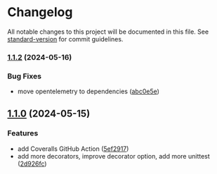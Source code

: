 # Changelog

All notable changes to this project will be documented in this file. See [standard-version](https://github.com/conventional-changelog/standard-version) for commit guidelines.

### [1.1.2](https://github.com/thanhlcm90/nestjs-auditlog/compare/v1.1.0...v1.1.2) (2024-05-16)


### Bug Fixes

* move opentelemetry to dependencies ([abc0e5e](https://github.com/thanhlcm90/nestjs-auditlog/commit/abc0e5ed21be7b86a5148d8b2e94ebfb2bd5a9b6))

## [1.1.0](https://github.com/thanhlcm90/nestjs-auditlog/compare/v1.0.0...v1.1.0) (2024-05-15)


### Features

* add Coveralls GitHub Action ([5ef2917](https://github.com/thanhlcm90/nestjs-auditlog/commit/5ef2917f3ad081714761cceccfbedfb52deb2f54))
* add more decorators, improve decorator option, add more unittest ([2d926fc](https://github.com/thanhlcm90/nestjs-auditlog/commit/2d926fc34291b1dd11bb411be4d09aab4bd620c5))

